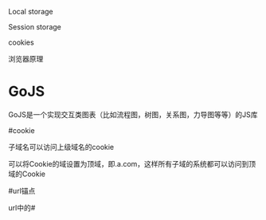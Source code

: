 

Local storage

Session storage

cookies

浏览器原理





# GoJS

GoJS是一个实现交互类图表（比如流程图，树图，关系图，力导图等等）的JS库





#cookie

子域名可以访问上级域名的cookie

可以将Cookie的域设置为顶域，即.a.com，这样所有子域的系统都可以访问到顶域的Cookie



#url锚点

url中的#

